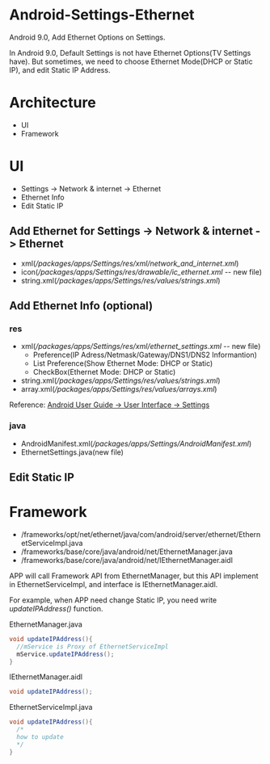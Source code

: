 # Android-Settings-Ethernet
Android 9.0, Add Ethernet Options on Settings.

In Android 9.0, Default Settings is not have Ethernet Options(TV Settings have). 
But sometimes, we need to choose Ethernet Mode(DHCP or Static IP), and edit Static IP Address.

# Architecture
- UI
- Framework

# UI
- Settings -> Network & internet -> Ethernet
- Ethernet Info 
- Edit Static IP 

## Add Ethernet for Settings -> Network & internet -> Ethernet

- xml(*/packages/apps/Settings/res/xml/network_and_internet.xml*)
- icon(*/packages/apps/Settings/res/drawable/ic_ethernet.xml*  -- new file)
- string.xml(*/packages/apps/Settings/res/values/strings.xml*)


## Add Ethernet Info (optional)

### res

- xml(*/packages/apps/Settings/res/xml/ethernet_settings.xml* -- new file)
  - Preference(IP Adress/Netmask/Gateway/DNS1/DNS2 Informantion)
  - List Preference(Show Ethernet Mode: DHCP or Static)
  - CheckBox(Ethernet Mode: DHCP or Static)
- string.xml(*/packages/apps/Settings/res/values/strings.xml*)
- array.xml(*/packages/apps/Settings/res/values/arrays.xml*)


Reference:
[Android User Guide -> User Interface -> Settings](https://developer.android.com/guide/topics/ui/settings)

### java
- AndroidManifest.xml(*/packages/apps/Settings/AndroidManifest.xml*)
- EthernetSettings.java(new file)

## Edit Static IP




# Framework
- /frameworks/opt/net/ethernet/java/com/android/server/ethernet/EthernetServiceImpl.java
- /frameworks/base/core/java/android/net/EthernetManager.java
- /frameworks/base/core/java/android/net/IEthernetManager.aidl

APP will call Framework API from EthernetManager, but this API implement in EthernetServiceImpl, and interface is IEthernetManager.aidl.

For example, when APP need change Static IP, you need write *updateIPAddress()* function.

EthernetManager.java
```java
void updateIPAddress(){
  //mService is Proxy of EthernetServiceImpl
  mService.updateIPAddress(); 
}
```

IEthernetManager.aidl
```java
void updateIPAddress();
```
EthernetServiceImpl.java
```java
void updateIPAddress(){
  /*
  how to update
  */
}
```




